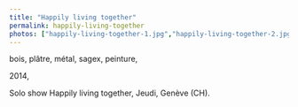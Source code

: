 ```yaml
---
title: "Happily living together"
permalink: happily-living-together
photos: ["happily-living-together-1.jpg","happily-living-together-2.jpg"]
---
```


bois, plâtre, métal, sagex, peinture,

2014,

Solo show Happily living together, Jeudi, Genève (CH).